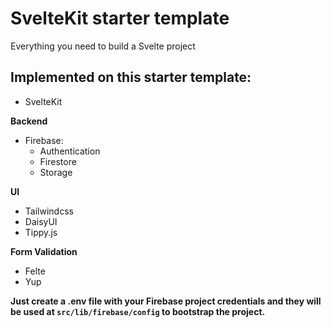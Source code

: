 # SvelteKit starter template

Everything you need to build a Svelte project

## Implemented on this starter template:

- SvelteKit

**Backend**

- Firebase:
  - Authentication
  - Firestore
  - Storage

**UI**

- Tailwindcss
- DaisyUI
- Tippy.js

**Form Validation**

- Felte
- Yup

**Just create a .env file with your Firebase project credentials and they will be used at
`src/lib/firebase/config` to bootstrap the project.**
